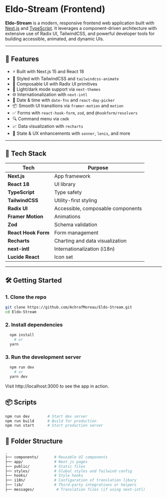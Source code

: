 # Eldo-Stream (Frontend)

**Eldo-Stream** is a modern, responsive frontend web application built with [Next.js](https://nextjs.org/) and [TypeScript](https://www.typescriptlang.org/). It leverages a component-driven architecture with extensive use of Radix UI, TailwindCSS, and powerful developer tools for building accessible, animated, and dynamic UIs.

---

## 🚀 Features

- ⚡ Built with Next.js 15 and React 18
- 🎨 Styled with TailwindCSS and `tailwindcss-animate`
- 🧩 Composable UI with Radix UI primitives
- 🌙 Light/dark mode support via `next-themes`
- 🌐 Internationalization with `next-intl`
- 📅 Date & time with `date-fns` and `react-day-picker`
- 📦 Smooth UI transitions via `framer-motion` and `motion`
- ✅ Forms with `react-hook-form`, `zod`, and `@hookform/resolvers`
- 🔍 Command menu via `cmdk`
- 📈 Data visualization with `recharts`
- 🧠 State & UX enhancements with `sonner`, `lenis`, and more

---

## 📁 Tech Stack

| Tech                | Purpose                                |
|---------------------|----------------------------------------|
| **Next.js**         | App framework                          |
| **React 18**        | UI library                             |
| **TypeScript**      | Type safety                            |
| **TailwindCSS**     | Utility-first styling                  |
| **Radix UI**        | Accessible, composable components      |
| **Framer Motion**   | Animations                             |
| **Zod**             | Schema validation                      |
| **React Hook Form** | Form management                        |
| **Recharts**        | Charting and data visualization        |
| **next-intl**       | Internationalization (i18n)            |
| **Lucide React**    | Icon set                               |

---

## 🛠️ Getting Started

### 1. Clone the repo

```bash
git clone https://github.com/AchrafMoreau/Eldo-Stream.git
cd Eldo-Stream
```
### 2. Install dependencies
```bash
  npm install
    # or
  yarn
```
### 3. Run the development server
```bash
  npm run dev
    # or
  yarn dev
```
Visit http://localhost:3000 to see the app in action.

## 📦 Scripts
  ```bash
npm run dev        # Start dev server
npm run build      # Build for production
npm run start      # Start production server
```

## 📐 Folder Structure
```bash
.
├── components/       # Reusable UI components
├── app/              # Next.js pages
├── public/           # Static files
├── styles/           # Global styles and Tailwind config
├── hooks/            # Style hooks
├── i18n/             # Configaration of translation libary
├── lib/              # Third-party integrations or helpers
├── messages/          # Translation files (if using next-intl)
```
